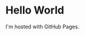 <!DOCTYPE html>
<!htm>
<!bod>
<h1>Hello World</h1>
<p>I'm hosted with GitHub Pages.</p>
</body>
</html>
